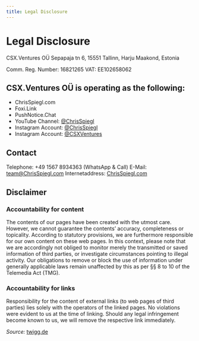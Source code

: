 ```yaml
---
title: Legal Disclosure
---
```


# Legal Disclosure

CSX.Ventures OÜ
Sepapaja tn 6, 15551 Tallinn, Harju Maakond, Estonia

Comm. Reg. Number: 16821265
VAT: EE102658062

## CSX.Ventures OÜ is operating as the following:

- ChrisSpiegl.com
- Foxi.Link
- PushNotice.Chat
- YouTube Channel: [@ChrisSpiegl](https://youtube.com/chrisspiegl)
- Instagram Account: [@ChrisSpiegl](https://instagram.com/chrisspiegl)
- Instagram Account: [@CSXVentures](https://instagram.com/csxventures)

## Contact

Telephone: +49 1567 8934363 (WhatsApp & Call)
E-Mail: [team@ChrisSpiegl.com](mailto:team@ChrisSpiegl.com)
Internetaddress: [ChrisSpiegl.com](https://ChrisSpiegl.com/)

## Disclaimer

### Accountability for content

The contents of our pages have been created with the utmost care. However, we cannot guarantee the contents’ accuracy, completeness or topicality. According to statutory provisions, we are furthermore responsible for our own content on these web pages. In this context, please note that we are accordingly not obliged to monitor merely the transmitted or saved information of third parties, or investigate circumstances pointing to illegal activity. Our obligations to remove or block the use of information under generally applicable laws remain unaffected by this as per §§ 8 to 10 of the Telemedia Act (TMG).

### Accountability for links

Responsibility for the content of external links (to web pages of third parties) lies solely with the operators of the linked pages. No violations were evident to us at the time of linking. Should any legal infringement become known to us, we will remove the respective link immediately.

*Source:* [twigg.de](http://www.twigg.de/haftungsausschlussimpressumenglisch.htm)

